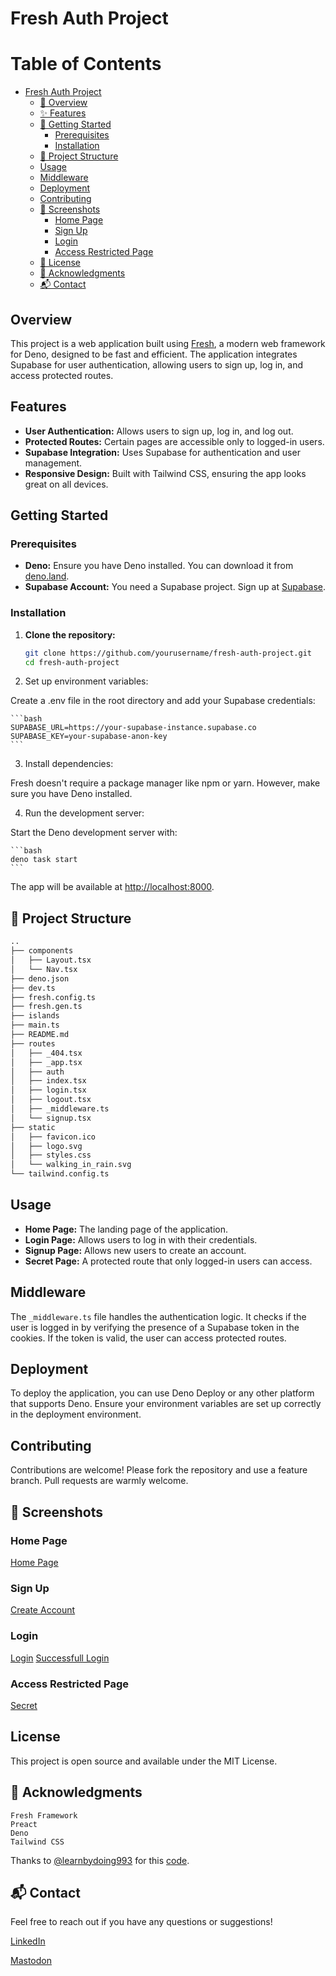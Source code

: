 # Fresh Auth Project

# Table of Contents

- [Fresh Auth Project](#fresh-auth-project)
  - [🚀 Overview](#overview)
  - [✨ Features](#features)
  - [🚀 Getting Started](#getting-started)
    - [Prerequisites](#prerequisites)
    - [Installation](#installation)
  - [📂 Project Structure](#-project-structure)
  - [Usage](#usage)
  - [Middleware](#middleware)
  - [Deployment](#deployment)
  - [Contributing](#contributing)
  - [📸 Screenshots](#-screenshots)
    - [Home Page](#home-page)
    - [Sign Up](#sign-up)
    - [Login](#login)
    - [Access Restricted Page](#access-restricted-page)
  - [📝 License](#license)
  - [🙌 Acknowledgments](#-acknowledgments)
  - [📬 Contact](#-contact)
    
## Overview

This project is a web application built using [Fresh](https://fresh.deno.dev/), a modern web framework for Deno, designed to be fast and efficient. The application integrates Supabase for user authentication, allowing users to sign up, log in, and access protected routes.

## Features

- **User Authentication:** Allows users to sign up, log in, and log out.
- **Protected Routes:** Certain pages are accessible only to logged-in users.
- **Supabase Integration:** Uses Supabase for authentication and user management.
- **Responsive Design:** Built with Tailwind CSS, ensuring the app looks great on all devices.

## Getting Started

### Prerequisites

- **Deno:** Ensure you have Deno installed. You can download it from [deno.land](https://deno.land/).
- **Supabase Account:** You need a Supabase project. Sign up at [Supabase](https://supabase.com/).

### Installation

1. **Clone the repository:**

   ```bash
   git clone https://github.com/yourusername/fresh-auth-project.git
   cd fresh-auth-project
   ```

2. Set up environment variables:

Create a .env file in the root directory and add your Supabase credentials:

    ```bash
    SUPABASE_URL=https://your-supabase-instance.supabase.co
    SUPABASE_KEY=your-supabase-anon-key
    ```

3. Install dependencies:

Fresh doesn't require a package manager like npm or yarn. However, make sure you have Deno installed.

4. Run the development server:

Start the Deno development server with:

    ```bash
    deno task start
    ```

The app will be available at [http://localhost:8000](http://localhost:8000).

## 📂 Project Structure

```bash
..
├── components
│   ├── Layout.tsx
│   └── Nav.tsx
├── deno.json
├── dev.ts
├── fresh.config.ts
├── fresh.gen.ts
├── islands
├── main.ts
├── README.md
├── routes
│   ├── _404.tsx
│   ├── _app.tsx
│   ├── auth
│   ├── index.tsx
│   ├── login.tsx
│   ├── logout.tsx
│   ├── _middleware.ts
│   └── signup.tsx
├── static
│   ├── favicon.ico
│   ├── logo.svg
│   ├── styles.css
│   └── walking_in_rain.svg
└── tailwind.config.ts
```

## Usage

- **Home Page:** The landing page of the application.
- **Login Page:** Allows users to log in with their credentials.
- **Signup Page:** Allows new users to create an account.
- **Secret Page:** A protected route that only logged-in users can access.

## Middleware

The `_middleware.ts` file handles the authentication logic. It checks if the user is logged in by verifying the presence of a Supabase token in the cookies. If the token is valid, the user can access protected routes.

## Deployment

To deploy the application, you can use Deno Deploy or any other platform that supports Deno. Ensure your environment variables are set up correctly in the deployment environment.

## Contributing

Contributions are welcome! Please fork the repository and use a feature branch. Pull requests are warmly welcome.

## 📸 Screenshots
### Home Page
[Home Page](./screenshots/home.png)

### Sign Up
[Create Account](./screenshots/create_account.png)

### Login
[Login](./screenshots/login.png)
[Successfull Login](./screenshots/logged_in_success.png)


### Access Restricted Page
[Secret](./screenshots/secret.png)

## License

This project is open source and available under the MIT License.

## 🙌 Acknowledgments

    Fresh Framework
    Preact
    Deno
    Tailwind CSS

Thanks to [@learnbydoing993](https://github.com/learnbydoing993) for this [code](https://github.com/learnbydoing993/fresh-todo).   

## 📬 Contact

Feel free to reach out if you have any questions or suggestions!

[LinkedIn](www.linkedin/in/mdumbu) 

[Mastodon](https://mastodon.social/@backyardcoding)
